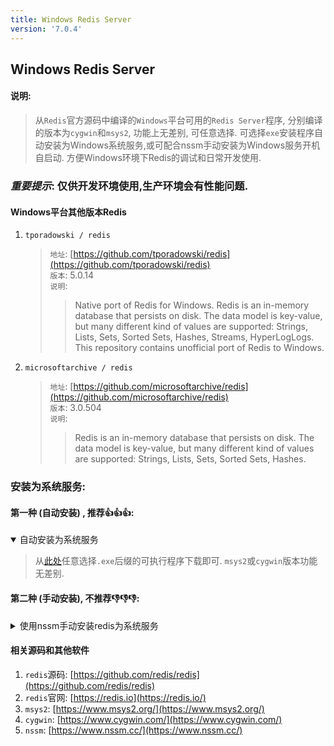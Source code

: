 ```yaml
---
title: Windows Redis Server
version: '7.0.4'
---
```


## Windows Redis Server

#### 说明:

> 从`Redis`官方源码中编译的`Windows`平台可用的`Redis Server`程序, 分别编译的版本为`cygwin`和`msys2`, 功能上无差别, 可任意选择. 可选择`exe`安装程序自动安装为Windows系统服务,或可配合nssm手动安装为Windows服务开机自启动. 方便Windows环境下Redis的调试和日常开发使用.

### _重要提示_: 仅供开发环境使用,生产环境会有性能问题.

#### Windows平台其他版本Redis

1. `tporadowski / redis`
   
   > `地址`: [https://github.com/tporadowski/redis](https://github.com/tporadowski/redis)<br/>
   > `版本`: 5.0.14<br/>
   > `说明`:
   > 
   > > Native port of Redis for Windows. Redis is an in-memory database that persists on disk. The data model is key-value, but many different kind of values are supported: Strings, Lists, Sets, Sorted Sets, Hashes, Streams, HyperLogLogs. This repository contains unofficial port of Redis to Windows.

2. `microsoftarchive / redis`
   
   > `地址`: [https://github.com/microsoftarchive/redis](https://github.com/microsoftarchive/redis)<br/>
   > `版本`: 3.0.504<br/>
   > `说明`:
   > 
   > > Redis is an in-memory database that persists on disk. The data model is key-value, but many different kind of values are supported: Strings, Lists, Sets, Sorted Sets, Hashes.

### 安装为系统服务:

#### 第一种 (自动安装) , 推荐:+1::+1::+1::

<details open>
<summary>自动安装为系统服务</summary>

> 从[此处](https://github.com/X-Lucifer/winredis/releases)任意选择`.exe`后缀的可执行程序下载即可. `msys2`或`cygwin`版本功能无差别.

</details>

#### 第二种 (手动安装), 不推荐:-1::-1::-1::

<details>
  <summary>使用nssm手动安装redis为系统服务</summary>

1. 从[此处](https://github.com/X-Lucifer/winredis/releases)任意选择`.tar`后缀的压缩包文件下载解压. `msys2`或`cygwin`版本功能无差别.<br/>

2. 以`管理员身份`运行`cmd`或`powershell`, 并在当前目录执行以下命令:<br/>
   
   ```shell
   .\nssm install
   ```

3. 打开服务安装窗体, 按图示设置好对应的参数, 点击`install service`按钮即可<br/>
   
   参考以下步骤:

4. 第一步<br/> ![第一步](https://cdn.jsdelivr.net/gh/X-Lucifer/winredis@latest/step/step_1.png)<br/>

5. 第二步<br/> ![第二步](https://cdn.jsdelivr.net/gh/X-Lucifer/winredis@latest/step/step_2.png)<br/>

6. 第三步<br/> ![第三步](https://cdn.jsdelivr.net/gh/X-Lucifer/winredis@latest/step/step_3.png)<br/>

7. 第四步<br/> ![第四步](https://cdn.jsdelivr.net/gh/X-Lucifer/winredis@latest/step/step_4.png)<br/>

</details>

#### 相关源码和其他软件

1. `redis`源码: [https://github.com/redis/redis](https://github.com/redis/redis)
2. `redis`官网: [https://redis.io](https://redis.io/)
3. `msys2`: [https://www.msys2.org/](https://www.msys2.org/)
4. `cygwin`: [https://www.cygwin.com/](https://www.cygwin.com/)
5. `nssm`: [https://www.nssm.cc/](https://www.nssm.cc/)

